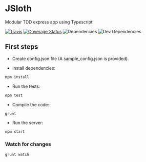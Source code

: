 # JSloth
Modular TDD express app using Typescript

[![Travis](https://travis-ci.org/unicoderns/JSloth.svg?branch=master)](https://travis-ci.org/unicoderns/JSloth)
[![Coverage Status](https://coveralls.io/repos/github/unicoderns/JSloth/badge.svg)](https://coveralls.io/github/unicoderns/JSloth)
![Dependencies](https://david-dm.org/unicoderns/JSloth.svg)
![Dev Dependencies](https://david-dm.org/unicoderns/JSloth/dev-status.svg)

## First steps

* Create config.json file (A sample_config.json is provided).

* Install dependencies:

```bash
npm install
```

* Run the tests:

```bash
npm test
```

* Compile the code:

```bash
grunt
```

* Run the server:

```bash
npm start
```

### Watch for changes

```bash
grunt watch
```
